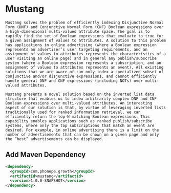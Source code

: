 # Mustang

	Mustang solves the problem of efficiently indexing Disjunctive Normal Form (DNF) and Conjunctive Normal Form (CNF) Boolean expressions over a high-dimensional multi-valued attribute space. The goal is to rapidly find the set of Boolean expressions that evaluate to true for a given assignment of values to attributes. A solution to this problem has applications in online advertising (where a Boolean expression represents an advertiser’s user targeting requirements, and an assignment of values to attributes represents the characteristics of a user visiting an online page) and in general any publish/subscribe system (where a Boolean expression represents a subscription, and an assignment of values to attributes represents an event). All existing solutions that we are aware of can only index a specialized subset of conjunctive and/or disjunctive expressions, and cannot efficiently handle general DNF and CNF expressions (including NOTs) over multi-valued attributes.
	
	Mustang presents a novel solution based on the inverted list data structure that enables us to index arbitrarily complex DNF and CNF Boolean expressions over multi-valued attributes. An interesting aspect of our solution is that, by virtue of leveraging inverted lists traditionally used for ranked information retrieval, we can efficiently return the top-N matching Boolean expressions. This capability enables applications such as ranked publish/subscribe systems, where only the top subscriptions that match an event are desired. For example, in online advertising there is a limit on the number of advertisements that can be shown on a given page and only the “best” advertisements can be displayed.



## Add Maven Dependency

```xml
<dependency>
  <groupId>com.phonepe.growth</groupId>
  <artifactId>mustang</artifactId>
  <version>1.0.0-SNAPSHOT</version>
</dependency>
```
